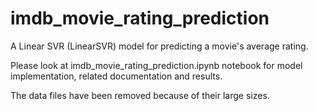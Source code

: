 # imdb_movie_rating_prediction
A Linear SVR (LinearSVR) model for predicting a movie's average rating.

Please look at imdb_movie_rating_prediction.ipynb notebook for model implementation, related documentation and results.

The data files have been removed because of their large sizes.
